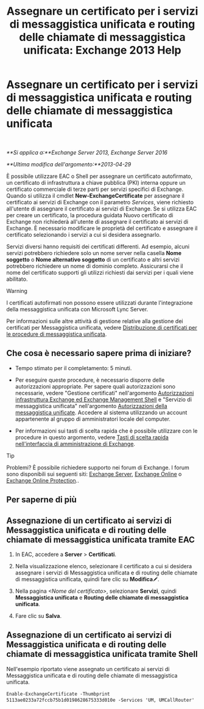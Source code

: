 ﻿---
title: 'Assegnare un certificato per i servizi di messaggistica unificata e routing delle chiamate di messaggistica unificata: Exchange 2013 Help'
TOCTitle: Assegnare un certificato per i servizi di messaggistica unificata e routing delle chiamate di messaggistica unificata
ms:assetid: 8a900e5f-9779-4213-92d7-ec157b15fbc5
ms:mtpsurl: https://technet.microsoft.com/it-it/library/Dn205140(v=EXCHG.150)
ms:contentKeyID: 54652877
ms.date: 05/22/2018
mtps_version: v=EXCHG.150
ms.translationtype: MT
---

# Assegnare un certificato per i servizi di messaggistica unificata e routing delle chiamate di messaggistica unificata

 

_**Si applica a:**Exchange Server 2013, Exchange Server 2016_

_**Ultima modifica dell'argomento:**2013-04-29_

È possibile utilizzare EAC o Shell per assegnare un certificato autofirmato, un certificato di infrastruttura a chiave pubblica (PKI) interna oppure un certificato commerciale di terze parti per servizi specifici di Exchange. Quando si utilizza il cmdlet **New-ExchangeCertificate** per assegnare il certificato ai servizi di Exchange con il parametro *Services*, viene richiesto all'utente di assegnare il certificato ai servizi di Exchange. Se si utilizza EAC per creare un certificato, la procedura guidata Nuovo certificato di Exchange non richiederà all'utente di assegnare il certificato ai servizi di Exchange. È necessario modificare le proprietà del certificato e assegnare il certificato selezionando i servizi a cui si desidera assegnarlo.

Servizi diversi hanno requisiti dei certificati differenti. Ad esempio, alcuni servizi potrebbero richiedere solo un nome server nella casella **Nome soggetto** o **Nome alternativo soggetto** di un certificato e altri servizi potrebbero richiedere un nome di dominio completo. Assicurarsi che il nome del certificato supporti gli utilizzi richiesti dai servizi per i quali viene abilitato.


> [!WARNING]
> I certificati autofirmati non possono essere utilizzati durante l'integrazione della messaggistica unificata con Microsoft Lync Server.



Per informazioni sulle altre attività di gestione relative alla gestione dei certificati per Messaggistica unificata, vedere [Distribuzione di certificati per le procedure di messaggistica unificata](deploying-certificates-for-um-procedures-exchange-2013-help.md).

## Che cosa è necessario sapere prima di iniziare?

  - Tempo stimato per il completamento: 5 minuti.

  - Per eseguire queste procedure, è necessario disporre delle autorizzazioni appropriate. Per sapere quali autorizzazioni sono necessarie, vedere "Gestione certificati" nell'argomento [Autorizzazioni infrastruttura Exchange ed Exchange Management Shell](exchange-and-shell-infrastructure-permissions-exchange-2013-help.md) e "Servizio di messaggistica unificata" nell'argomento [Autorizzazioni della messaggistica unificate](unified-messaging-permissions-exchange-2013-help.md). Accedere al sistema utilizzando un account appartenente al gruppo di amministratori locale del computer.

  - Per informazioni sui tasti di scelta rapida che è possibile utilizzare con le procedure in questo argomento, vedere [Tasti di scelta rapida nell'interfaccia di amministrazione di Exchange](keyboard-shortcuts-in-the-exchange-admin-center-exchange-online-protection-help.md).


> [!TIP]
> Problemi? È possibile richiedere supporto nei forum di Exchange. I forum sono disponibili sui seguenti siti: <A href="https://go.microsoft.com/fwlink/p/?linkid=60612">Exchange Server</A>, <A href="https://go.microsoft.com/fwlink/p/?linkid=267542">Exchange Online</A> o <A href="https://go.microsoft.com/fwlink/p/?linkid=285351">Exchange Online Protection</A>..



## Per saperne di più

## Assegnazione di un certificato ai servizi di Messaggistica unificata e di routing delle chiamate di messaggistica unificata tramite EAC

1.  In EAC, accedere a **Server** \> **Certificati**.

2.  Nella visualizzazione elenco, selezionare il certificato a cui si desidera assegnare i servizi di Messaggistica unificata e di routing delle chiamate di messaggistica unificata, quindi fare clic su **Modifica**![Icona Modifica](images/JJ218640.6f53ccb2-1f13-4c02-bea0-30690e6ea71d(EXCHG.150).gif "Icona Modifica").

3.  Nella pagina *\<Nome del certificato\>*, selezionare **Servizi**, quindi **Messaggistica unificata** e **Routing delle chiamate di messaggistica unificata**.

4.  Fare clic su **Salva**.

## Assegnazione di un certificato ai servizi di Messaggistica unificata e di routing delle chiamate di messaggistica unificata tramite Shell

Nell'esempio riportato viene assegnato un certificato ai servizi di Messaggistica unificata e di routing delle chiamate di messaggistica unificata.

    Enable-ExchangeCertificate -Thumbprint 5113ae0233a72fccb75b1d0198628675333d010e -Services 'UM, UMCallRouter'

